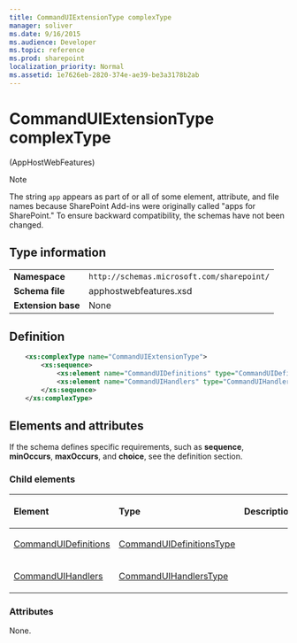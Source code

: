 ```yaml
---
title: CommandUIExtensionType complexType
manager: soliver
ms.date: 9/16/2015
ms.audience: Developer
ms.topic: reference
ms.prod: sharepoint
localization_priority: Normal
ms.assetid: 1e7626eb-2820-374e-ae39-be3a3178b2ab
---
```


# CommandUIExtensionType complexType 

(AppHostWebFeatures)

> [!NOTE] 
> The string `app` appears as part of or all of some element, attribute, and file names because SharePoint Add-ins were originally called "apps for SharePoint." To ensure backward compatibility, the schemas have not been changed.

## Type information

|   |   |
|---|---|
| **Namespace**  | `http://schemas.microsoft.com/sharepoint/` |
| **Schema file**  | apphostwebfeatures.xsd |
| **Extension base**  | None |

## Definition

```XML
    <xs:complexType name="CommandUIExtensionType">
        <xs:sequence>
            <xs:element name="CommandUIDefinitions" type="CommandUIDefinitionsType" minOccurs="0" maxOccurs="1"></xs:element>
            <xs:element name="CommandUIHandlers" type="CommandUIHandlersType" minOccurs="0" maxOccurs="1"></xs:element>
        </xs:sequence>
    </xs:complexType>
```

## Elements and attributes

If the schema defines specific requirements, such as **sequence**, **minOccurs**, **maxOccurs**, and **choice**, see the definition section.

### Child elements

<table>
<colgroup>
<col width="33%" />
<col width="33%" />
<col width="33%" />
</colgroup>
<thead>
<tr class="header">
<th align="left"><p>Element</p></th>
<th align="left"><p>Type</p></th>
<th align="left"><p>Description</p></th>
</tr>
</thead>
<tbody>
<tr class="odd">
<td align="left"><p><a href="commanduidefinitions-element-commanduiextensiontype-complextypeapphostwebfeature.md">CommandUIDefinitions</a></p></td>
<td align="left"><p><a href="commanduidefinitionstype-complextype-apphostwebfeatures.md">CommandUIDefinitionsType</a></p></td>
<td align="left"><p></p></td>
</tr>
<tr class="even">
<td align="left"><p><a href="commanduihandlers-element-commanduiextensiontype-complextypeapphostwebfeatures.md">CommandUIHandlers</a></p></td>
<td align="left"><p><a href="commanduihandlerstype-complextype-apphostwebfeatures.md">CommandUIHandlersType</a></p></td>
<td align="left"><p></p></td>
</tr>
</tbody>
</table>

### Attributes

None.

<br/>

<br/>








